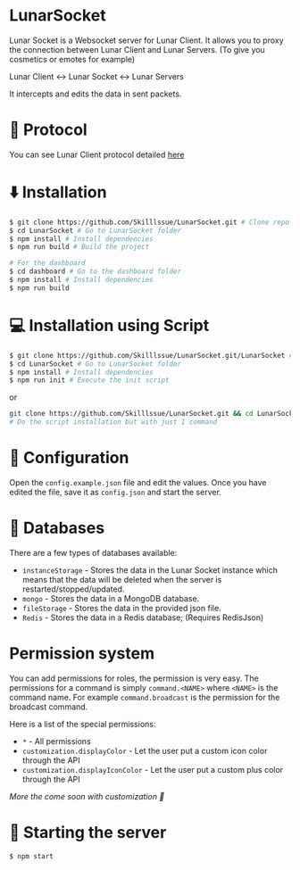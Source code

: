 # LunarSocket

Lunar Socket is a Websocket server for Lunar Client.
It allows you to proxy the connection between Lunar Client and Lunar Servers. (To give you cosmetics or emotes for example)

Lunar Client &lt;-> Lunar Socket &lt;-> Lunar Servers

It intercepts and edits the data in sent packets.

# 🔖 Protocol

You can see Lunar Client protocol detailed [here](https://github.com/Skilllssue/LunarSocket.git/blob/main/doc/protocol.md)

# ⬇️ Installation

```bash
$ git clone https://github.com/Skilllssue/LunarSocket.git # Clone repo
$ cd LunarSocket # Go to LunarSocket folder
$ npm install # Install dependencies
$ npm run build # Build the project

# For the dashboard
$ cd dashboard # Go to the dashboard folder
$ npm install # Install dependencies
$ npm run build
```

# 💻 Installation using Script

```bash
$ git clone https://github.com/Skilllssue/LunarSocket.git/LunarSocket # Clone repo
$ cd LunarSocket # Go to LunarSocket folder
$ npm install # Install dependencies
$ npm run init # Execute the init script
```

or

```bash
git clone https://github.com/Skilllssue/LunarSocket.git && cd LunarSocket && npm install && npm run init
# Do the script installation but with just 1 command
```

# 🔧 Configuration

Open the `config.example.json` file and edit the values.
Once you have edited the file, save it as `config.json` and start the server.

# 📂 Databases

There are a few types of databases available:

- `instanceStorage` - Stores the data in the Lunar Socket instance which means that the data will be deleted when the server is restarted/stopped/updated.
- `mongo` - Stores the data in a MongoDB database.
- `fileStorage` - Stores the data in the provided json file.
- `Redis` - Stores the data in a Redis database; (Requires RedisJson)

# Permission system

You can add permissions for roles, the permission is very easy. The permissions
for a command is simply `command.<NAME>` where `<NAME>` is the command name.
For example `command.broadcast` is the permission for the broadcast command.

Here is a list of the special permissions:

- `*` - All permissions
- `customization.displayColor` - Let the user put a custom icon color through the API
- `customization.displayIconColor` - Let the user put a custom plus color through the API

_More the come soon with customization 👀_

# 🚀 Starting the server

```bash
$ npm start
```
